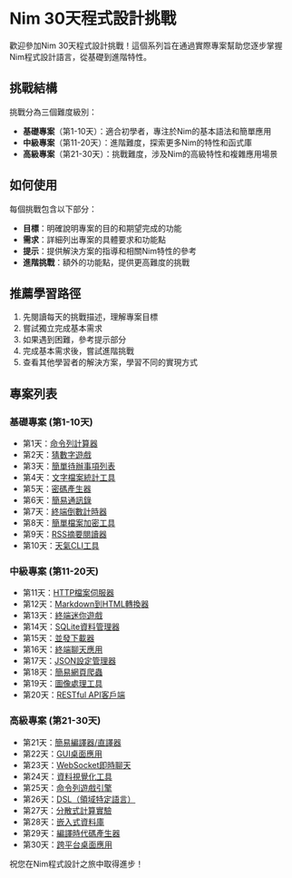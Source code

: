 # Nim 30天程式設計挑戰

歡迎參加Nim 30天程式設計挑戰！這個系列旨在通過實際專案幫助您逐步掌握Nim程式設計語言，從基礎到進階特性。

## 挑戰結構

挑戰分為三個難度級別：
- **基礎專案**（第1-10天）：適合初學者，專注於Nim的基本語法和簡單應用
- **中級專案**（第11-20天）：進階難度，探索更多Nim的特性和函式庫
- **高級專案**（第21-30天）：挑戰難度，涉及Nim的高級特性和複雜應用場景

## 如何使用

每個挑戰包含以下部分：
- **目標**：明確說明專案的目的和期望完成的功能
- **需求**：詳細列出專案的具體要求和功能點
- **提示**：提供解決方案的指導和相關Nim特性的參考
- **進階挑戰**：額外的功能點，提供更高難度的挑戰

## 推薦學習路徑

1. 先閱讀每天的挑戰描述，理解專案目標
2. 嘗試獨立完成基本需求
3. 如果遇到困難，參考提示部分
4. 完成基本需求後，嘗試進階挑戰
5. 查看其他學習者的解決方案，學習不同的實現方式

## 專案列表

### 基礎專案 (第1-10天)
- 第1天：[命令列計算器](day01.md)
- 第2天：[猜數字遊戲](day02.md)
- 第3天：[簡單待辦事項列表](day03.md)
- 第4天：[文字檔案統計工具](day04.md)
- 第5天：[密碼產生器](day05.md)
- 第6天：[簡易通訊錄](day06.md)
- 第7天：[終端倒數計時器](day07.md)
- 第8天：[簡單檔案加密工具](day08.md)
- 第9天：[RSS摘要閱讀器](day09.md)
- 第10天：[天氣CLI工具](day10.md)

### 中級專案 (第11-20天)
- 第11天：[HTTP檔案伺服器](day11.md)
- 第12天：[Markdown到HTML轉換器](day12.md)
- 第13天：[終端迷你遊戲](day13.md)
- 第14天：[SQLite資料管理器](day14.md)
- 第15天：[並發下載器](day15.md)
- 第16天：[終端聊天應用](day16.md)
- 第17天：[JSON設定管理器](day17.md)
- 第18天：[簡易網頁爬蟲](day18.md)
- 第19天：[圖像處理工具](day19.md)
- 第20天：[RESTful API客戶端](day20.md)

### 高級專案 (第21-30天)
- 第21天：[簡易編譯器/直譯器](day21.md)
- 第22天：[GUI桌面應用](day22.md)
- 第23天：[WebSocket即時聊天](day23.md)
- 第24天：[資料視覺化工具](day24.md)
- 第25天：[命令列遊戲引擎](day25.md)
- 第26天：[DSL（領域特定語言）](day26.md)
- 第27天：[分散式計算實驗](day27.md)
- 第28天：[嵌入式資料庫](day28.md)
- 第29天：[編譯時代碼產生器](day29.md)
- 第30天：[跨平台桌面應用](day30.md)

祝您在Nim程式設計之旅中取得進步！
